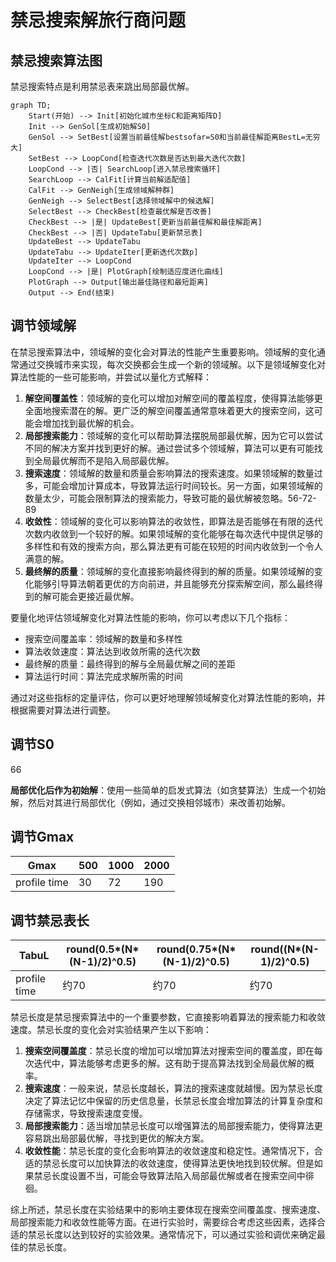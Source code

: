 # 禁忌搜索解旅行商问题

## 禁忌搜索算法图

禁忌搜索特点是利用禁忌表来跳出局部最优解。

```mermaid
graph TD;
    Start(开始) --> Init[初始化城市坐标C和距离矩阵D]
    Init --> GenSol[生成初始解S0]
    GenSol --> SetBest[设置当前最佳解bestsofar=S0和当前最佳解距离BestL=无穷大]
    SetBest --> LoopCond[检查迭代次数是否达到最大迭代次数]
    LoopCond --> |否| SearchLoop[进入禁忌搜索循环]
    SearchLoop --> CalFit[计算当前解适配值]
    CalFit --> GenNeigh[生成领域解种群]
    GenNeigh --> SelectBest[选择领域解中的候选解]
    SelectBest --> CheckBest[检查最优解是否改善]
    CheckBest --> |是| UpdateBest[更新当前最佳解和最佳解距离]
    CheckBest --> |否| UpdateTabu[更新禁忌表]
    UpdateBest --> UpdateTabu
    UpdateTabu --> UpdateIter[更新迭代次数p]
    UpdateIter --> LoopCond
    LoopCond --> |是| PlotGraph[绘制适应度进化曲线]
    PlotGraph --> Output[输出最佳路径和最短距离]
    Output --> End(结束)

```



## 调节领域解

在禁忌搜索算法中，领域解的变化会对算法的性能产生重要影响。领域解的变化通常通过交换城市来实现，每次交换都会生成一个新的领域解。以下是领域解变化对算法性能的一些可能影响，并尝试以量化方式解释：

1. **解空间覆盖性**：领域解的变化可以增加对解空间的覆盖程度，使得算法能够更全面地搜索潜在的解。更广泛的解空间覆盖通常意味着更大的搜索空间，这可能会增加找到最优解的机会。
2. **局部搜索能力**：领域解的变化可以帮助算法摆脱局部最优解，因为它可以尝试不同的解决方案并找到更好的解。通过尝试多个领域解，算法可以更有可能找到全局最优解而不是陷入局部最优解。
3. **搜索速度**：领域解的数量和质量会影响算法的搜索速度。如果领域解的数量过多，可能会增加计算成本，导致算法运行时间较长。另一方面，如果领域解的数量太少，可能会限制算法的搜索能力，导致可能的最优解被忽略。56-72-89
4. **收敛性**：领域解的变化可以影响算法的收敛性，即算法是否能够在有限的迭代次数内收敛到一个较好的解。如果领域解的变化能够在每次迭代中提供足够的多样性和有效的搜索方向，那么算法更有可能在较短的时间内收敛到一个令人满意的解。
5. **最终解的质量**：领域解的变化直接影响最终得到的解的质量。如果领域解的变化能够引导算法朝着更优的方向前进，并且能够充分探索解空间，那么最终得到的解可能会更接近最优解。

要量化地评估领域解变化对算法性能的影响，你可以考虑以下几个指标：

- 搜索空间覆盖率：领域解的数量和多样性
- 算法收敛速度：算法达到收敛所需的迭代次数
- 最终解的质量：最终得到的解与全局最优解之间的差距
- 算法运行时间：算法完成求解所需的时间

通过对这些指标的定量评估，你可以更好地理解领域解变化对算法性能的影响，并根据需要对算法进行调整。

## 调节S0

66

**局部优化后作为初始解**：使用一些简单的启发式算法（如贪婪算法）生成一个初始解，然后对其进行局部优化（例如，通过交换相邻城市）来改善初始解。

## 调节Gmax

| Gmax         | 500  | 1000 | 2000 |
| ------------ | ---- | ---- | ---- |
| profile time | 30   | 72   | 190  |







## 调节禁忌表长

| TabuL        | round(0.5*(N*(N-1)/2)^0.5) | round(0.75*(N*(N-1)/2)^0.5) | round((N*(N-1)/2)^0.5) |
| ------------ | -------------------------- | --------------------------- | ---------------------- |
| profile time | 约70                       | 约70                        | 约70                   |


禁忌长度是禁忌搜索算法中的一个重要参数，它直接影响着算法的搜索能力和收敛速度。禁忌长度的变化会对实验结果产生以下影响：

1. **搜索空间覆盖度**：禁忌长度的增加可以增加算法对搜索空间的覆盖度，即在每次迭代中，算法能够考虑更多的解。这有助于提高算法找到全局最优解的概率。
2. **搜索速度**：一般来说，禁忌长度越长，算法的搜索速度就越慢。因为禁忌长度决定了算法记忆中保留的历史信息量，长禁忌长度会增加算法的计算复杂度和存储需求，导致搜索速度变慢。
3. **局部搜索能力**：适当增加禁忌长度可以增强算法的局部搜索能力，使得算法更容易跳出局部最优解，寻找到更优的解决方案。
4. **收敛性能**：禁忌长度的变化会影响算法的收敛速度和稳定性。通常情况下，合适的禁忌长度可以加快算法的收敛速度，使得算法更快地找到较优解。但是如果禁忌长度设置不当，可能会导致算法陷入局部最优解或者在搜索空间中徘徊。

综上所述，禁忌长度在实验结果中的影响主要体现在搜索空间覆盖度、搜索速度、局部搜索能力和收敛性能等方面。在进行实验时，需要综合考虑这些因素，选择合适的禁忌长度以达到较好的实验效果。通常情况下，可以通过实验和调优来确定最佳的禁忌长度。